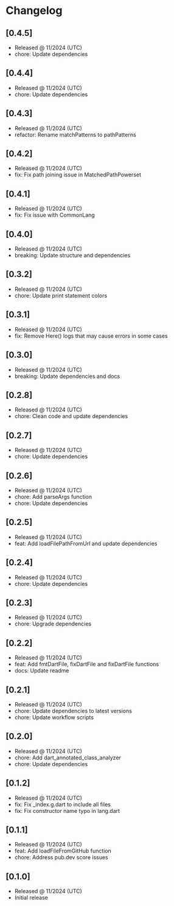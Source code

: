 # Changelog

## [0.4.5]

- Released @ 11/2024 (UTC)
- chore: Update dependencies

## [0.4.4]

- Released @ 11/2024 (UTC)
- chore: Update dependencies

## [0.4.3]

- Released @ 11/2024 (UTC)
- refactor: Rename matchPatterns to pathPatterns

## [0.4.2]

- Released @ 11/2024 (UTC)
- fix: Fix path joining issue in MatchedPathPowerset

## [0.4.1]

- Released @ 11/2024 (UTC)
- fix: Fix issue with CommonLang

## [0.4.0]

- Released @ 11/2024 (UTC)
- breaking: Update structure and dependencies

## [0.3.2]

- Released @ 11/2024 (UTC)
- chore: Update print statement colors

## [0.3.1]

- Released @ 11/2024 (UTC)
- fix: Remove Here() logs that may cause errors in some cases

## [0.3.0]

- Released @ 11/2024 (UTC)
- breaking: Update dependencies and docs

## [0.2.8]

- Released @ 11/2024 (UTC)
- chore: Clean code and update dependencies

## [0.2.7]

- Released @ 11/2024 (UTC)
- chore: Update dependencies

## [0.2.6]

- Released @ 11/2024 (UTC)
- chore: Add parseArgs function
- chore: Update dependencies

## [0.2.5]

- Released @ 11/2024 (UTC)
- feat: Add loadFilePathFromUrl and update dependencies

## [0.2.4]

- Released @ 11/2024 (UTC)
- chore: Update dependencies

## [0.2.3]

- Released @ 11/2024 (UTC)
- chore: Upgrade dependencies

## [0.2.2]

- Released @ 11/2024 (UTC)
- feat: Add fmtDartFile, fixDartFile and fixDartFile functions
- docs: Update readme

## [0.2.1]

- Released @ 11/2024 (UTC)
- chore: Update dependencies to latest versions
- chore: Update workflow scripts

## [0.2.0]

- Released @ 11/2024 (UTC)
- chore: Add dart_annotated_class_analyzer
- chore: Update dependencies

## [0.1.2]

- Released @ 11/2024 (UTC)
- fix: Fix \_index.g.dart to include all files
- fix: Fix constructor name typo in lang.dart

## [0.1.1]

- Released @ 11/2024 (UTC)
- feat: Add loadFileFromGitHub function
- chore: Address pub.dev score issues

## [0.1.0]

- Released @ 11/2024 (UTC)
- Initial release
